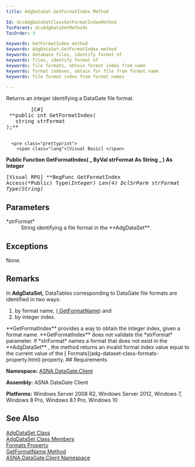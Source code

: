 ```yaml
---
title: AdgDataSet.GetFormatIndex Method

Id: dcsAdgDataSetClassGetFormatIndexMethod
TocParent: dcsAdgDataSetMethods
TocOrder: 3

keywords: GetFormatIndex method
keywords: AdgDataSet.GetFormatIndex method
keywords: database files, identify format of
keywords: files, identify format of
keywords: file formats, obtain format index from name
keywords: format indexes, obtain for file from format name
keywords: file format index from format names

---
```


Returns an integer identifying a DataGate file format.
<pre class="prettyprint">
        <span class="lang">[C#]</span>
 **public int GetFormatIndex(
   string strFormat
);** 
      </pre>
      <pre class="prettyprint">
        <span class="lang">[Visual Basic] </span>
 **Public Function GetFormatIndex( _
   ByVal strFormat As String _
) As Integer** 
      </pre>
      <pre class="prettyprint">
        <span class="lang">[Visual RPG]</span>
 **BegFunc GetFormatIndex Access(*Public) Type(*Integer) Len(4)
   DclSrParm strFormat Type(*String)** 
      </pre>

## Parameters

<dl>
        <dt>
 *strFormat* 
        </dt>
        <dd>String identifying a file format in the **AdgDataSet** .</dd>
</dl>

## Exceptions

None.
## Remarks

In **AdgDataSet,** DataTables corresponding to DataGate file formats are identified in two ways:

1. by format name, ([ GetFormatName](adg-dataset-class-get-format-name-method.html)) 
					and
2. by integer index.

<p> **GetFormatIndex** provides a way to obtain the integer index, given a format name. **GetFormatIndex** does not validate the *strFormat* parameter. If *strFormat* names a format that does not exist in the **AdgDataSet** , the method returns an invalid format index value equal to the current value of the [ Formats](adg-dataset-class-formats-property.html) property.
## Requirements

**Namespace:** [ASNA.DataGate.Client](datagate-client-namespace.html) 

**Assembly:** ASNA DataGate Client

**Platforms:** Windows Server 2008 R2, Windows Server 2012, Windows 7, Windows 8 Pro, Windows 8.1 Pro, Windows 10
## See Also


[AdgDataSet Class](adg-dataset-class.html)
      <br />
[AdgDataSet Class Members](adg-dataset-members.html)
      <br />
[Formats Property](adg-dataset-class-formats-property.html)
      <br />
[GetFormatName Method](adg-dataset-class-get-format-name-method.html)
      <br />
[ASNA.DataGate.Client Namespace](datagate-client-namespace.html)

